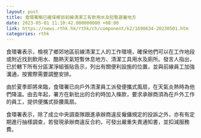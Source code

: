 ```yaml
---
layout: post
title: 食環署稱已確保鄉郊前線清潔工有飲用水及短暫避暑地方
date: 2023-05-01 11:10:42.000000000 +08:00
link: https://news.rthk.hk/rthk/ch/component/k2/1698634-20230501.htm
categories: rthk
---
```


食環署表示，檢視了鄉郊地區前線清潔工人的工作環境，確保他們可以在工作地段或附近找到飲用水、酷熱天氣短暫休息地方、清潔工具用水及廁所。發言人指出，已於轄下所有分區潔淨組張貼告示，列出有關便利設施的位置，並與前線員工加強溝通，按實際需要調整安排。

由於夏季即將來臨，食環署已向戶外清潔員工派發便攜式風扇，在天氣炎熱時為他們降溫。由去年起，署方在新批出的合約時加入條款，要求承辦商須為在戶外工作的員工，提供便攜式掛腰風扇。

食環署表示，除了成立中央調查隊跟進承辦商違反僱傭規定的投訴之外，亦有有定期進行抽樣調查，若發現承辦商違反合約，可發出嚴重失責通知書，並扣減服務費。
